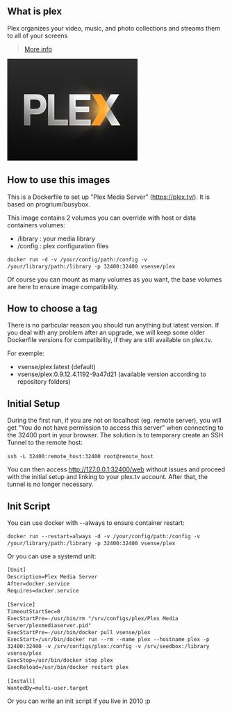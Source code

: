 ## What is plex

Plex organizes your video, music, and photo collections and streams them to all of your screens

> [More info](http://plex.tv)

![Plex](https://raw.githubusercontent.com/vSense/docker-plex/master/logo.jpg)

## How to use this images

This is a Dockerfile to set up "Plex Media Server" (https://plex.tv/). It is based on progrium/busybox.

This image contains 2 volumes you can override with host or data containers volumes:
- /library : your media library
- /config : plex configuration files

```
docker run -d -v /your/config/path:/config -v /your/library/path:/library -p 32400:32400 vsense/plex
```

Of course you can mount as many volumes as you want, the base volumes are here to ensure image compatibility.

## How to choose a tag

There is no particular reason you should run anything but latest version. If you deal with any problem after an upgrade, we will keep some older Dockerfile versions for compatibility, if they are still available on plex.tv.

For exemple:

-   vsense/plex:latest (default)
-   vsense/plex:0.9.12.4.1192-9a47d21 (available version according to repository folders)

## Initial Setup

During the first run, if you are not on localhost (eg. remote server), you will get "You do not have permission to access this server" when connecting to the 32400 port in your browser.
The solution is to temporary create an SSH Tunnel to the remote host:

`ssh -L 32400:remote_host:32400 root@remote_host`

You can then access http://127.0.0.1:32400/web without issues and proceed with the initial setup and linking to your plex.tv account. After that, the tunnel is no longer necessary.

## Init Script

You can use docker with --always to ensure container restart:

```
docker run --restart=always -d -v /your/config/path:/config -v /your/library/path:/library -p 32400:32400 vsense/plex
```

Or you can use a systemd unit:

```
[Unit]
Description=Plex Media Server
After=docker.service
Requires=docker.service

[Service]
TimeoutStartSec=0
ExecStartPre=-/usr/bin/rm "/srv/configs/plex/Plex Media Server/plexmediaserver.pid"
ExecStartPre=-/usr/bin/docker pull vsense/plex
ExecStart=/usr/bin/docker run --rm --name plex --hostname plex -p 32400:32400 -v /srv/configs/plex:/config -v /srv/seedbox:/library vsense/plex
ExecStop=/usr/bin/docker stop plex
ExecReload=/usr/bin/docker restart plex

[Install]
WantedBy=multi-user.target
```

Or you can write an init script if you live in 2010 :p
